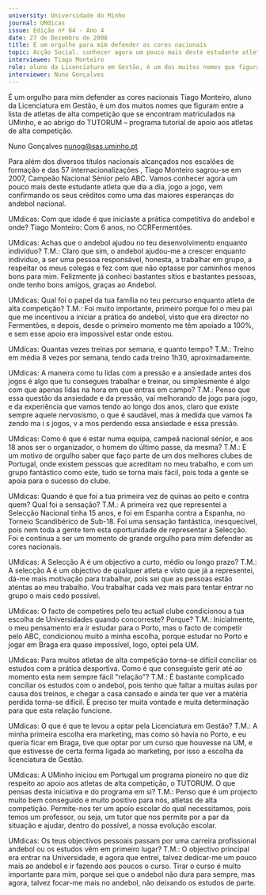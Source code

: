 ```yaml
---
university: Universidade do Minho
journal: UMdicas
issue: Edição nº 64 - Ano 4
date: 27 de Dezembro de 2008
title: É um orgulho para mim defender as cores nacionais
topic: Acção Social. conhecer agora um pouco mais deste estudante atleta
interviewee: Tiago Monteiro
role: aluno da Licenciatura em Gestão, é um dos muitos nomes que figuram entre a lista de atletas de alta competição
interviewer: Nuno Gonçalves
---
```




É um orgulho para mim defender as cores nacionais
Tiago Monteiro, aluno da Licenciatura em Gestão, é um dos muitos nomes que figuram entre a lista de atletas de alta competição que
se encontram matriculados na UMinho, e ao abrigo do TUTORUM –
programa tutorial de apoio aos atletas de alta competição.


Nuno Gonçalves
nunog@sas.uminho.pt


Para além dos diversos títulos
nacionais alcançados nos escalões
de formação e das 57
internacionalizações , Tiago
Monteiro sagrou-se em 2007,
Campeão Nacional Sénior pelo ABC.
Vamos conhecer agora um pouco
mais deste estudante atleta que dia
a dia, jogo a jogo, vem confirmando
os seus créditos como uma das
maiores esperanças do andebol
nacional.


UMdicas: Com que idade é que
iniciaste a prática competitiva do
andebol e onde?
Tiago Monteiro: Com 6 anos, no
CCRFermentões.


UMdicas: Achas que o andebol
ajudou no teu desenvolvimento
enquanto indivíduo?
T.M.: Claro que sim, o andebol
ajudou-me a crescer enquanto
indivíduo, a ser uma pessoa
responsável, honesta, a trabalhar
em grupo, a respeitar os meus
colegas e fez com que não optasse
por caminhos menos bons para
mim. Felizmente já conheci
bastantes sítios e bastantes
pessoas, onde tenho bons amigos,
graças ao Andebol.


UMdicas: Qual foi o papel da tua
família no teu percurso enquanto
atleta de alta competição?
T.M.: Foi muito importante, primeiro
porque foi o meu pai que me
incentivou a iniciar a prática do
andebol, visto que era director no
Fermentões, e depois, desde o
primeiro momento me têm apoiado a
100%, e sem esse apoio era
impossível estar onde estou.


UMdicas: Quantas vezes treinas por
semana, e quanto tempo?
T.M.: Treino em média 8 vezes por
semana, tendo cada treino 1h30,
aproximadamente.


UMdicas: A maneira como tu lidas
com a pressão e a ansiedade antes
dos jogos é algo que tu consegues
trabalhar e treinar, ou simplesmente
é algo com que apenas lidas na hora
em que entras em campo?
T.M.: Penso que essa questão da
ansiedade e da pressão, vai
melhorando de jogo para
jogo, e da experiência que vamos tendo ao
longo dos anos, claro que existe
sempre aquele nervosismo, o que é
saudável, mas à medida que vamos
fa zendo ma i s jogos, v a mos
perdendo essa ansiedade e essa
pressão.


UMdicas: Como é que é estar numa
equipa, campeã nacional sénior, e
aos 18 anos ser o organizador, o
homem do último passe, da
mesma?
T.M.: É um motivo de orgulho saber
que faço parte de um dos melhores
clubes de Portugal, onde existem
pessoas que acreditam no meu
trabalho, e com um grupo fantástico
como este, tudo se torna mais fácil,
pois toda a gente se apoia para o
sucesso do clube.


UMdicas: Quando é que foi a tua
primeira vez de quinas ao peito e
contra quem? Qual foi a sensação?
T.M.: A primeira vez que representei
a Selecção Nacional tinha 15 anos, e
foi em Espanha contra a Espanha,
no Torneio Scandibérico de Sub-18.
Foi uma sensação fantástica,
inesquecível, pois nem toda a gente
tem esta oportunidade de
representar a Selecção. Foi e
continua a ser um momento de
grande orgulho para mim defender
as cores nacionais.


UMdicas: A Selecção A é um
objectivo a curto, médio ou longo
prazo?
T.M.: A selecção A é um objectivo de
qualquer atleta e visto que já a
representei, dá-me mais motivação
para trabalhar, pois sei que as
pessoas estão atentas ao meu
trabalho. Vou trabalhar cada vez
mais para tentar entrar no grupo o
mais cedo possível.


UMdicas: O facto de competires pelo
teu actual clube condicionou a tua
escolha de Universidades quando
concorreste? Porque?
T.M.: Inicialmente, o meu
pensamento era ir estudar para o
Porto, mas o facto de competir pelo
ABC, condicionou muito a minha
escolha, porque estudar no Porto e
jogar em Braga era quase
impossível, logo, optei pela UM.


UMdicas: Para muitos atletas de alta
competição torna-se difícil conciliar
os estudos com a prática
desportiva. Como é que conseguiste
gerir até ao momento esta nem
sempre fácil "relação"?
T.M.: É bastante complicado
conciliar os estudos com o andebol,
pois tenho que faltar a muitas aulas
por causa dos treinos, e chegar a
casa cansado e ainda ter que ver a
matéria perdida torna-se difícil. É
preciso ter muita vontade e muita
determinação para que esta relação
funcione.


UMdicas: O que é que te levou a optar
pela Licenciatura em Gestão?
T.M.: A minha primeira escolha era
marketing, mas como só havia no
Porto, e eu queria ficar em Braga, tive
que optar por um curso que
houvesse na UM, e que estivesse de
certa forma ligada ao marketing, por
isso a escolha da licenciatura de
Gestão.


UMdicas: A UMinho iniciou em
Portugal um programa pioneiro no
que diz respeito ao apoio aos atletas
de alta competição, o TUTORUM. O
que pensas desta iniciativa e do
programa em si?
T.M.: Penso que é um projecto muito
bem conseguido e muito positivo
para nós, atletas de alta
competição. Permite-nos ter um
apoio escolar do qual necessitamos,
pois temos um professor, ou seja,
um tutor que nos permite por a par
da situação e ajudar, dentro do
possível, a nossa evolução escolar.


UMdicas: Os teus objectivos
pessoais passam por uma carreira
profissional andebol ou os estudos
vêm em primeiro lugar?
T.M.: O objectivo principal era entrar
na Universidade, e agora que entrei,
talvez dedicar-me um pouco mais ao
andebol e ir fazendo aos poucos o
curso. Tirar o curso é muito
importante para mim, porque sei
que o andebol não dura para
sempre, mas agora, talvez focar-me
mais no andebol, não deixando os
estudos de parte.